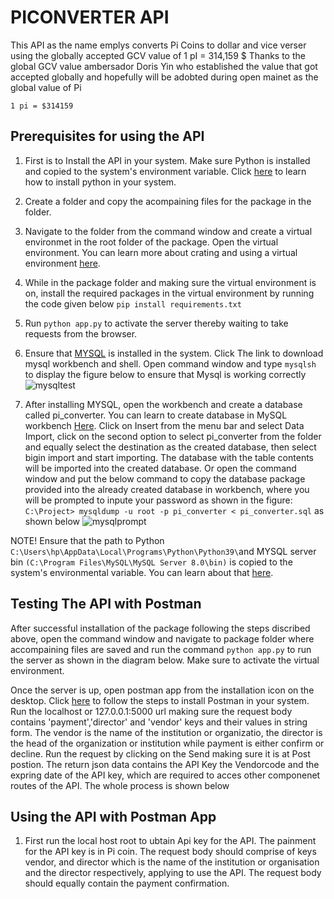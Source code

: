 # PICONVERTER API
This API as the name emplys converts Pi Coins to dollar and vice verser using the globally accepted GCV value of 
1 pI = 314,159 $
Thanks to the global GCV value ambersador Doris Yin who 
established the value that got accepted globally and 
hopefully will be adobted during open mainet as the
global value of Pi

`1 pi = $314159`
## Prerequisites for using the API
1. First is to Install the API in your system. Make sure
Python is installed and copied to the system's environment
variable. Click [here]() to learn how to install python 
in your system.
1. Create a folder and copy the acompaining files for the package in the folder.
1. Navigate to the folder from the command window and create a virtual environmet in the root folder of the package. Open the virtual environment. You can learn more about crating and using a virtual environment [here]().
1. While in the package folder and making sure the virtual environment is on, install the required packages in the virtual environment by running the code given below
`pip install requirements.txt`
1. Run `python app.py` to activate the server thereby waiting to take requests from the browser.
1. Ensure that [MYSQL](https://www.mysql.com/downloads/ "Click to download MYSQL") is installed in the system. Click The link to download mysql workbench and shell. Open command window and type `mysqlsh` to display the figure below to ensure that Mysql is working correctly
  ![mysqltest](https://github.com/user-attachments/assets/888170bd-cf51-4f31-8e66-240f8cff0851)

1. After installing MYSQL, open the workbench and create a database called pi_converter. You can learn to create database in MySQL workbench [Here](https://stackoverflow.com/questions/5515745/create-a-new-database-with-mysql-workbench "Create database in MySQL Workbench").
Click on Insert from the menu bar and select Data Import, click on the second option
to select pi_converter from the folder and equally select the destination as 
the created database, then select bigin import and start importing. The database with the table contents
will be imported into the created database.
Or open the command window and put the below command to copy the database package provided into the already created database in workbench, where you will be prompted to inpute your password as shown in the figure:
    `C:\Project> mysqldump -u root -p pi_converter < pi_converter.sql` as shown below
![mysqlprompt](https://github.com/user-attachments/assets/332b8cd7-1aec-48eb-8e23-46bf0d988304)

NOTE! Ensure that the path to Python   `C:\Users\hp\AppData\Local\Programs\Python\Python39\`and  MYSQL server bin `(C:\Program Files\MySQL\MySQL Server 8.0\bin)` is copied to the system's environmental variable. You can learn about that [here](https://www3.ntu.edu.sg/home/ehchua/programming/howto/Environment_Variables.html). 
## Testing The API with Postman
After successful installation of the package following the steps discribed above, open the command 
window and navigate to package folder where accompaining files are saved and run the command
`python app.py` to run the server as shown in the diagram below. Make sure to activate the virtual
environment.

Once the server is up, open postman app from the installation icon on the desktop. Click [here](https://www.postman.com/downloads/) to follow the
steps to install Postman in your system.
Run the localhost or 127.0.0.1:5000 url making sure the request body contains 'payment','director' and 'vendor' keys and their values
in string form. The vendor is the name of the institution or organizatio, the director is the head 
of the organization or institution while payment is either confirm or decline. Run the request by 
clicking on the Send making sure it is at Post postion. The return json data contains the API Key 
the Vendorcode and the expring date of the API key, which are required to acces other componenet routes of the API. The whole process
is shown below
## Using the API with Postman App
1. First run the local host root to ubtain Api key for the API. The painment for the API key is in Pi coin. The request body should comprise of keys vendor, and director which is the name of the institution or organisation and the director respectively, applying to use the API. The request body should equally contain the payment confirmation. 